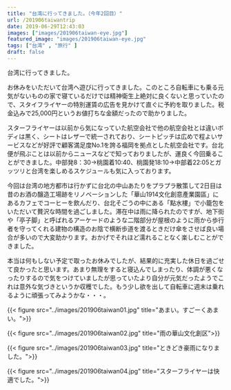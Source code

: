 ```yaml
---
title: "台湾に行ってきました。（今年2回目）"
url: /201906taiwantrip
date: 2019-06-29T12:43:03
images: ["images/201906taiwan-eye.jpg"]
featured_image: "images/201906taiwan-eye.jpg"
tags: ["台湾" , "旅行" ]
draft: false
---
```


台湾に行ってきました。

お休みをいただいて台湾へ遊びに行ってきました。このところ自転車にも乗る元気がないものの家で寝ているだけでは精神衛生上絶対に良くないと思っていたので、スタイフライヤーの特別運賃の広告を見かけて直ぐに予約を取りました。税金込みで25,000円というお値打ちな金額だったので助かりました。

スターフライヤーは以前から気になっていた航空会社で他の航空会社とは違いボディは黒く、シートはレザーで統一されており、シートピッチは広めで程よいサービスなどが好評で顧客満足度No.1を誇る福岡を拠点とした航空会社です。台北便が飛ぶことは以前からニュースなどで知っておりましたが、運良く今回乗ることができました。中部発8：30→桃園着10:40、桃園発18:10→中部着22:05とガッツリと台湾を楽しめるスケジュールも気に入っております。

今回は台湾の地方都市は行かずに台北の中山あたりをプラプラ散策して2日目は昔のお酒の醸造工場跡をリノベーションした「華山1914文化創意產業園區」にあるカフェでコーヒーを飲んだり、台北そごうの中にある「點水樓」で小籠包をいただいて贅沢な時間を過ごしました。滞在中は雨に降られたのですが、地下街や「亭子脚」と呼ばれるアーケードのような二階部分が屋根のように雨から歩行者を守ってくれる建物の構造のお陰で横断歩道を渡るときだけ傘をさせば良い場合が多いので大変助かります。おかげでそれほど濡れることなく楽しむことができました。

本当は何もしない予定で取ったお休みでしたが、結果的に充実した休日を過ごせて良かったと思います。あまり無理をすると寝込んでしまったり、体調が悪くなったりするので気をつけていましたが思っていたより自分が元気だったようでこれは意外な気づきというか収穫でした。もう少し欲を出して自転車に週末は乗れるように頑張ってみようかな・・・。


{{< figure src="../images/201906taiwan01.jpg" title="あまい。すごーくあまい。">}}
  
{{< figure src="../images/201906taiwan02.jpg" title="雨の華山文化創区">}}
  
{{< figure src="../images/201906taiwan03.jpg" title="ときどき豪雨になりました。">}}
  
{{< figure src="../images/201906taiwan04.jpg" title="スターフライヤーは快適でした。">}}
  